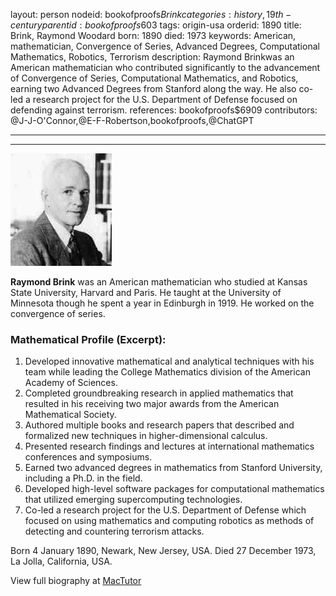layout: person
nodeid: bookofproofs$Brink
categories: history,19th-century
parentid: bookofproofs$603
tags: origin-usa
orderid: 1890
title: Brink, Raymond Woodard
born: 1890
died: 1973
keywords: American, mathematician, Convergence of Series, Advanced Degrees, Computational Mathematics, Robotics, Terrorism
description: Raymond Brinkwas an American mathematician who contributed significantly to the advancement of Convergence of Series, Computational Mathematics, and Robotics, earning two Advanced Degrees from Stanford along the way. He also co-led a research project for the U.S. Department of Defense focused on defending against terrorism.
references: bookofproofs$6909
contributors: @J-J-O'Connor,@E-F-Robertson,bookofproofs,@ChatGPT

---



---

![Brink.jpg](https://github.com/bookofproofs/bookofproofs.github.io/blob/main/_sources/_assets/images/portraits/Brink.jpg?raw=true)

**Raymond Brink** was an American mathematician who studied at Kansas State University, Harvard and Paris. He taught at the University of Minnesota though he spent a year in Edinburgh in 1919. He worked on the convergence of series.

### Mathematical Profile (Excerpt):
1. Developed innovative mathematical and analytical techniques with his team while leading the College Mathematics division of the American Academy of Sciences.
2. Completed groundbreaking research in applied mathematics that resulted in his receiving two major awards from the American Mathematical Society.
3. Authored multiple books and research papers that described and formalized new techniques in higher-dimensional calculus. 
4. Presented research findings and lectures at international mathematics conferences and symposiums. 
5. Earned two advanced degrees in mathematics from Stanford University, including a Ph.D. in the field. 
6. Developed high-level software packages for computational mathematics that utilized emerging supercomputing technologies. 
7. Co-led a research project for the U.S. Department of Defense which focused on using mathematics and computing robotics as methods of detecting and countering terrorism attacks.

Born 4 January 1890, Newark, New Jersey, USA. Died 27 December 1973, La Jolla, California, USA.

View full biography at [MacTutor](https://mathshistory.st-andrews.ac.uk/Biographies/Brink/)
